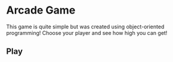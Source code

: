 Arcade Game
===========

This game is quite simple but was created using object-oriented programming! Choose your player and see how high you can get!

## Play
